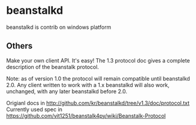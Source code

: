 beanstalkd
==========

beanstalkd is contrib on windows platform

Others
------

Make your own client API. It's easy! The 1.3 protocol doc gives a complete description of the beanstalk protocol.

Note: as of version 1.0 the protocol will remain compatible until beanstalkd 2.0. Any client written to work with a 1.x beanstalkd will also work, unchanged, with any later beanstalkd before 2.0.

Origianl docs in http://github.com/kr/beanstalkd/tree/v1.3/doc/protocol.txt
Currently used spec in https://github.com/vit1251/beanstalk4py/wiki/Beanstalk-Protocol
